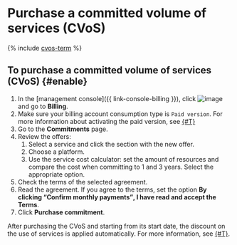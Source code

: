 # Purchase a committed volume of services (CVoS)

{% include [cvos-term](../_includes/cvos-term.md) %}

## To purchase a committed volume of services (CVoS) {#enable}

1. In the [management console]({{ link-console-billing }}), click ![image](../../_assets/ugly-sandwich.svg) and go to **Billing**.
1. Make sure your billing account consumption type is `Paid version`. For more information about activating the paid version, see [{#T}](../../billing/operations/activate-commercial.md)
1. Go to the **Commitments** page.
1. Review the offers:
    1. Select a service and click the section with the new offer.
    1. Choose a platform.
    1. Use the service cost calculator: set the amount of resources and compare the cost when committing to 1 and 3 years. Select the appropriate option.
1. Check the terms of the selected agreement.
1. Read the agreement. If you agree to the terms, set the option **By clicking <q>Confirm monthly payments</q>, I have read and accept the Terms**.
1. Click **Purchase commitment**.

After purchasing the CVoS and starting from its start date, the discount on the use of services is applied automatically. For more information, see [{#T}](../concepts/cvos.md).

